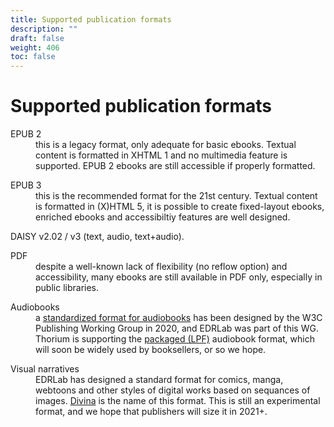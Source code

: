 ```yaml
---
title: Supported publication formats
description: ""
draft: false
weight: 406
toc: false
---
```



<h1>Supported publication formats</h1>

<dl>
<dt>EPUB 2</dt>
<dd> this is a legacy format, only adequate for basic ebooks.
 Textual content is formatted in XHTML 1 and no multimedia feature is
 supported. EPUB 2 ebooks are still accessible if properly formatted.
</dd>
</dl>
<dl>
<dt>EPUB 3</dt>
<dd> this is the recommended format for the 21st century.
 Textual content is formatted in (X)HTML 5, it is possible to create
 fixed-layout ebooks, enriched ebooks and accessibiltiy features are well
 designed.
</dd>
</dl>
<dl>
<dt>DAISY v2.02 / v3</b> (text, audio, text+audio).
</dd>
</dl>
<dl>
<dt>PDF</dt>
<dd> despite a well-known lack of flexibility (no reflow option)
 and accessibility, many ebooks are still available in PDF only, especially
 in public libraries.
</dd>
</dl>
<dl>
<dt>Audiobooks</dt>
<dd> a
 <a href="https://www.w3.org/TR/audiobooks/"
>standardized format for audiobooks</a
 >
 has been designed by the W3C Publishing Working Group in 2020, and EDRLab
 was part of this WG. Thorium is supporting the
 <a href="https://www.w3.org/TR/lpf/">packaged (LPF)</a> audiobook format,
 which will soon be widely used by booksellers, or so we hope.
</dd>
</dl>
<dl>
<dt>Visual narratives</dt>
<dd> EDRLab has designed a standard format for
 comics, manga, webtoons and other styles of digital works based on
 sequances of images.
 <a href="https://www.edrlab.org/open-standards/">Divina</a> is the name of
 this format. This is still an experimental format, and we hope that
 publishers will size it in 2021+.
</dd>
</dl>
